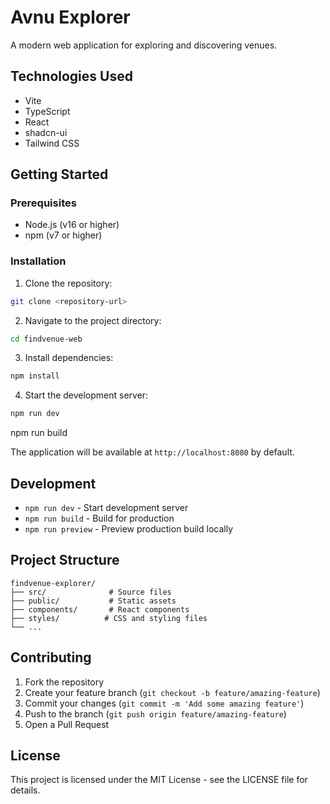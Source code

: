 # Avnu Explorer

A modern web application for exploring and discovering venues.

## Technologies Used

- Vite
- TypeScript
- React
- shadcn-ui
- Tailwind CSS

## Getting Started

### Prerequisites

- Node.js (v16 or higher)
- npm (v7 or higher)

### Installation

1. Clone the repository:
```sh
git clone <repository-url>
```

2. Navigate to the project directory:
```sh
cd findvenue-web
```

3. Install dependencies:
```sh
npm install
```

4. Start the development server:
```sh
npm run dev
```


npm run build 

The application will be available at `http://localhost:8080` by default.

## Development

- `npm run dev` - Start development server
- `npm run build` - Build for production
- `npm run preview` - Preview production build locally

## Project Structure

```
findvenue-explorer/
├── src/              # Source files
├── public/           # Static assets
├── components/       # React components
├── styles/          # CSS and styling files
└── ...
```

## Contributing

1. Fork the repository
2. Create your feature branch (`git checkout -b feature/amazing-feature`)
3. Commit your changes (`git commit -m 'Add some amazing feature'`)
4. Push to the branch (`git push origin feature/amazing-feature`)
5. Open a Pull Request

## License

This project is licensed under the MIT License - see the LICENSE file for details.
